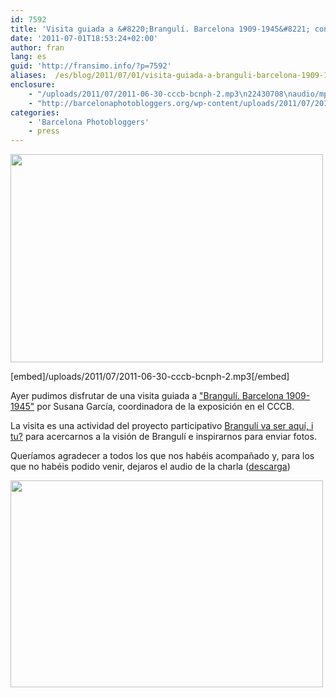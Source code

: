 ```yaml
---
id: 7592
title: 'Visita guiada a &#8220;Brangulí. Barcelona 1909-1945&#8221; con Susana García'
date: '2011-07-01T18:53:24+02:00'
author: fran
lang: es
guid: 'http://fransimo.info/?p=7592'
aliases:  /es/blog/2011/07/01/visita-guiada-a-branguli-barcelona-1909-1945-con-susana-garcia/
enclosure:
    - "/uploads/2011/07/2011-06-30-cccb-bcnph-2.mp3\n22430708\naudio/mpeg\n"
    - "http://barcelonaphotobloggers.org/wp-content/uploads/2011/07/2011-06-30-cccb-bcnph-2.mp3\n22430708\naudio/mpeg\n"
categories:
    - 'Barcelona Photobloggers'
    - press
---
```


<img src="/uploads/2011/07/0001_IMG_5297-marcelo-aurelio.jpg" alt="" title="CCCB Barcelona Photobloggers Visita guiada para Brangulí. Barcelona 1909-1945 para Brangulí va ser aquí, i tu? / Marcelo Aurelio" width="500" height="333" class="aligncenter size-full wp-image-4773">

[embed]/uploads/2011/07/2011-06-30-cccb-bcnph-2.mp3[/embed]

Ayer pudimos disfrutar de una visita guiada a <a href="http://barcelonaphotobloggers.org/2011/06/03/exposicio-branguli-barcelona-1909-1945/">"Brangulí. Barcelona 1909-1945"</a> por Susana García, coordinadora de la exposición en el CCCB.

La visita es una actividad del proyecto participativo <a href="http://www.brangulivaseraqui.com/" target="_blank" rel="noopener noreferrer">Brangulí va ser aquí, i tu?</a> para acercarnos a la visión de Brangulí e inspirarnos para enviar fotos.

Queríamos agradecer a todos los que nos habéis acompañado y, para los que no habéis podido venir, dejaros el audio de la charla (<a href="http://barcelonaphotobloggers.org/wp-content/uploads/2011/07/2011-06-30-cccb-bcnph-2.mp3">descarga</a>)

<img src="/uploads/2011/07/0006_fon_simo_IMGP2455.jpg" alt="" title="CCCB Barcelona Photobloggers Visita guiada para Brangulí. Barcelona 1909-1945 para Brangulí va ser aquí, i tu? / Alfonso Simó" width="500" height="331" class="aligncenter size-full wp-image-4774">